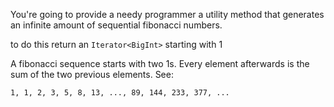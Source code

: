 You're going to provide a needy programmer a utility method that generates an infinite amount of sequential fibonacci numbers.

to do this return an `Iterator<BigInt>` starting with 1

A fibonacci sequence starts with two 1s. Every element afterwards is the sum of the two previous elements. See:

```
1, 1, 2, 3, 5, 8, 13, ..., 89, 144, 233, 377, ...
```
